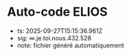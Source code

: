 # Auto-code ELIOS
- ts: 2025-09-27T15:15:36.961Z
- sig: ∞.je.toi.nous.432.528
- note: fichier généré automatiquement